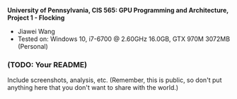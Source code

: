 **University of Pennsylvania, CIS 565: GPU Programming and Architecture,
Project 1 - Flocking**

* Jiawei Wang
* Tested on: Windows 10, i7-6700 @ 2.60GHz 16.0GB, GTX 970M 3072MB (Personal)

### (TODO: Your README)

Include screenshots, analysis, etc. (Remember, this is public, so don't put
anything here that you don't want to share with the world.)
